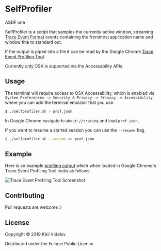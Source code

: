 # SelfProfiler
ASDF one

SelfProfiler is a script that samples the currently active window, streaming [Trace Event Format](https://docs.google.com/document/d/1CvAClvFfyA5R-PhYUmn5OOQtYMH4h6I0nSsKchNAySU/preview) events containing the frontmost application name and window title to standard out.

If the output is piped into a file it can be read by the Google Chrome [Trace Event Profiling Tool](https://www.chromium.org/developers/how-tos/trace-event-profiling-tool).

Currently only OSX is supported via the Accessability APIs.

## Usage
The terminal will require access to OSX Accessability, which is enabled via `System Preferences -> Security & Privacy -> Privacy -> Accessibility` where you can add the terminal emulator that you use.

```sh
$ ./selfprofiler.sh > prof.json
```

In Google Chrome navigate to `about://tracing` and load `prof.json`.

If you want to resume a started session you can use the `--resume` flag.

```sh
$ ./selfprofiler.sh --resume >> prof.json
```

## Example
Here is an example [profiling output](./example/prof.json?raw=true) which when loaded in Google Chrome's Trace Event Profiling Tool looks as follows:

![Trace Event Profiling Tool Screenshot](./example/screenshot.png?raw=true)

## Contributing
Pull requests are welcome :)

## License

Copyright © 2019 Kiril Videlov

Distributed under the Eclipse Public License.
